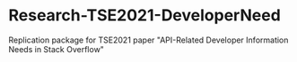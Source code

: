 # Research-TSE2021-DeveloperNeed
Replication package for TSE2021 paper "API-Related Developer Information Needs in Stack Overflow"

